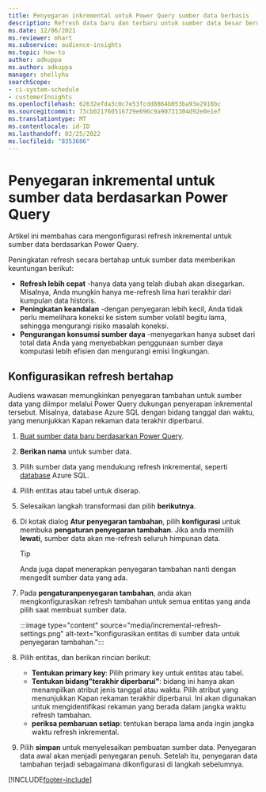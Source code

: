 ```yaml
---
title: Penyegaran inkremental untuk Power Query sumber data berbasis
description: Refresh data baru dan terbaru untuk sumber data besar berdasarkan Power Query.
ms.date: 12/06/2021
ms.reviewer: mhart
ms.subservice: audience-insights
ms.topic: how-to
author: adkuppa
ms.author: adkuppa
manager: shellyha
searchScope:
- ci-system-schedule
- customerInsights
ms.openlocfilehash: 62632efda3c0c7e53fcdd8864b053ba93e2918bc
ms.sourcegitcommit: 73cb021760516729e696c9a90731304d92e0e1ef
ms.translationtype: MT
ms.contentlocale: id-ID
ms.lasthandoff: 02/25/2022
ms.locfileid: "8353686"
---
```

# <a name="incremental-refresh-for-data-sources-based-on-power-query"></a>Penyegaran inkremental untuk sumber data berdasarkan Power Query

Artikel ini membahas cara mengonfigurasi refresh inkremental untuk sumber data berdasarkan Power Query.

Peningkatan refresh secara bertahap untuk sumber data memberikan keuntungan berikut:

- **Refresh lebih cepat** -hanya data yang telah diubah akan disegarkan. Misalnya, Anda mungkin hanya me-refresh lima hari terakhir dari kumpulan data historis.
- **Peningkatan keandalan** -dengan penyegaran lebih kecil, Anda tidak perlu memelihara koneksi ke sistem sumber volatil begitu lama, sehingga mengurangi risiko masalah koneksi.
- **Pengurangan konsumsi sumber daya** -menyegarkan hanya subset dari total data Anda yang menyebabkan penggunaan sumber daya komputasi lebih efisien dan mengurangi emisi lingkungan.

## <a name="configure-incremental-refresh"></a>Konfigurasikan refresh bertahap

Audiens wawasan memungkinkan penyegaran tambahan untuk sumber data yang diimpor melalui Power Query dukungan penyerapan inkremental tersebut. Misalnya, database Azure SQL dengan bidang tanggal dan waktu, yang menunjukkan Kapan rekaman data terakhir diperbarui.

1. [Buat sumber data baru berdasarkan Power Query](connect-power-query.md).

1. **Berikan nama** untuk sumber data.

1. Pilih sumber data yang mendukung refresh inkremental, seperti [database](/power-query/connectors/azuresqldatabase) Azure SQL.

1. Pilih entitas atau tabel untuk diserap.

1. Selesaikan langkah transformasi dan pilih **berikutnya**.

1. Di kotak dialog **Atur penyegaran tambahan**, pilih **konfigurasi** untuk membuka **pengaturan penyegaran tambahan**. Jika anda memilih **lewati**, sumber data akan me-refresh seluruh himpunan data.
   > [!TIP]
   > Anda juga dapat menerapkan penyegaran tambahan nanti dengan mengedit sumber data yang ada.

1. Pada **pengaturanpenyegaran tambahan**, anda akan mengkonfigurasikan refresh tambahan untuk semua entitas yang anda pilih saat membuat sumber data.

   :::image type="content" source="media/incremental-refresh-settings.png" alt-text="konfigurasikan entitas di sumber data untuk penyegaran tambahan.":::

1. Pilih entitas, dan berikan rincian berikut:

   - **Tentukan primary key**: Pilih primary key untuk entitas atau tabel.
   - **Tentukan bidang"terakhir diperbarui"**: bidang ini hanya akan menampilkan atribut jenis tanggal atau waktu. Pilih atribut yang menunjukkan Kapan rekaman terakhir diperbarui. Ini akan digunakan untuk mengidentifikasi rekaman yang berada dalam jangka waktu refresh tambahan.
   - **periksa pembaruan setiap**: tentukan berapa lama anda ingin jangka waktu refresh inkremental.

1. Pilih **simpan** untuk menyelesaikan pembuatan sumber data. Penyegaran data awal akan menjadi penyegaran penuh. Setelah itu, penyegaran data tambahan terjadi sebagaimana dikonfigurasi di langkah sebelumnya.


[!INCLUDE[footer-include](../includes/footer-banner.md)]
